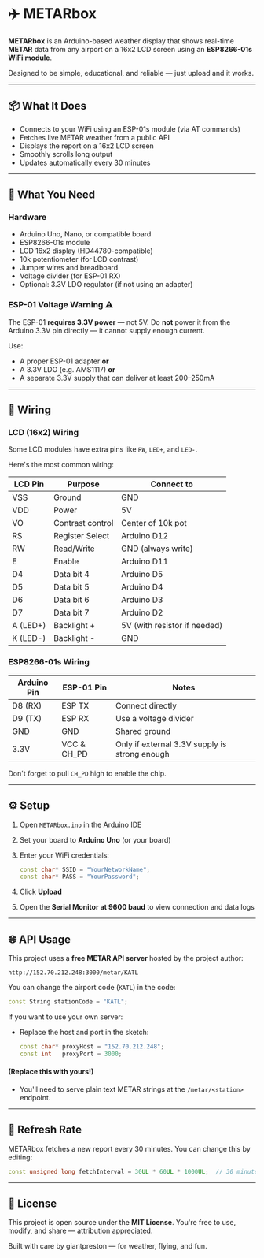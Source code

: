 # ✈️ METARbox

**METARbox** is an Arduino-based weather display that shows real-time **METAR** data from any airport on a 16x2 LCD screen using an **ESP8266-01s WiFi module**.

Designed to be simple, educational, and reliable — just upload and it works.

---

## 📦 What It Does

* Connects to your WiFi using an ESP-01s module (via AT commands)
* Fetches live METAR weather from a public API
* Displays the report on a 16x2 LCD screen
* Smoothly scrolls long output
* Updates automatically every 30 minutes

---

## 🧰 What You Need

### Hardware

* Arduino Uno, Nano, or compatible board
* ESP8266-01s module
* LCD 16x2 display (HD44780-compatible)
* 10k potentiometer (for LCD contrast)
* Jumper wires and breadboard
* Voltage divider (for ESP-01 RX)
* Optional: 3.3V LDO regulator (if not using an adapter)

### ESP-01 Voltage Warning ⚠️

The ESP-01 **requires 3.3V power** — not 5V.
Do **not** power it from the Arduino 3.3V pin directly — it cannot supply enough current.

Use:

* A proper ESP-01 adapter **or**
* A 3.3V LDO (e.g. AMS1117) **or**
* A separate 3.3V supply that can deliver at least 200–250mA

---

## 🔌 Wiring

### LCD (16x2) Wiring

Some LCD modules have extra pins like `RW`, `LED+`, and `LED-`.

Here's the most common wiring:

| LCD Pin  | Purpose          | Connect to                   |
| -------- | ---------------- | ---------------------------- |
| VSS      | Ground           | GND                          |
| VDD      | Power            | 5V                           |
| VO       | Contrast control | Center of 10k pot            |
| RS       | Register Select  | Arduino D12                  |
| RW       | Read/Write       | GND (always write)           |
| E        | Enable           | Arduino D11                  |
| D4       | Data bit 4       | Arduino D5                   |
| D5       | Data bit 5       | Arduino D4                   |
| D6       | Data bit 6       | Arduino D3                   |
| D7       | Data bit 7       | Arduino D2                   |
| A (LED+) | Backlight +      | 5V (with resistor if needed) |
| K (LED-) | Backlight -      | GND                          |

### ESP8266-01s Wiring

| Arduino Pin | ESP-01 Pin   | Notes                                         |
| ----------- | ------------ | --------------------------------------------- |
| D8 (RX)     | ESP TX       | Connect directly                              |
| D9 (TX)     | ESP RX       | Use a voltage divider                         |
| GND         | GND          | Shared ground                                 |
| 3.3V        | VCC & CH\_PD | Only if external 3.3V supply is strong enough |

Don't forget to pull `CH_PD` high to enable the chip.

---

## ⚙️ Setup

1. Open `METARbox.ino` in the Arduino IDE

2. Set your board to **Arduino Uno** (or your board)

3. Enter your WiFi credentials:

   ```cpp
   const char* SSID = "YourNetworkName";
   const char* PASS = "YourPassword";
   ```

4. Click **Upload**

5. Open the **Serial Monitor at 9600 baud** to view connection and data logs

---

## 🌐 API Usage

This project uses a **free METAR API server** hosted by the project author:

```
http://152.70.212.248:3000/metar/KATL
```

You can change the airport code (`KATL`) in the code:

```cpp
const String stationCode = "KATL";
```

If you want to use your own server:

* Replace the host and port in the sketch:

  ```cpp
  const char* proxyHost = "152.70.212.248";
  const int   proxyPort = 3000;
  ```
#### (Replace this with yours!)

* You'll need to serve plain text METAR strings at the `/metar/<station>` endpoint.

---

## 🔁 Refresh Rate

METARbox fetches a new report every 30 minutes. You can change this by editing:

```cpp
const unsigned long fetchInterval = 30UL * 60UL * 1000UL;  // 30 minutes
```

---

## 🧾 License

This project is open source under the **MIT License**.
You're free to use, modify, and share — attribution appreciated.


Built with care by giantpreston — for weather, flying, and fun.
